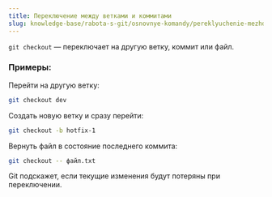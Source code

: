 ```yaml
---
title: Переключение между ветками и коммитами
slug: knowledge-base/rabota-s-git/osnovnye-komandy/pereklyuchenie-mezhdu-vetkami-i-kommitami
---
```


`git checkout` — переключает на другую ветку, коммит или файл.

### Примеры:

Перейти на другую ветку:

```bash
git checkout dev
```

Создать новую ветку и сразу перейти:

```bash
git checkout -b hotfix-1
```

Вернуть файл в состояние последнего коммита:

```bash
git checkout -- файл.txt
```

Git подскажет, если текущие изменения будут потеряны при переключении.
